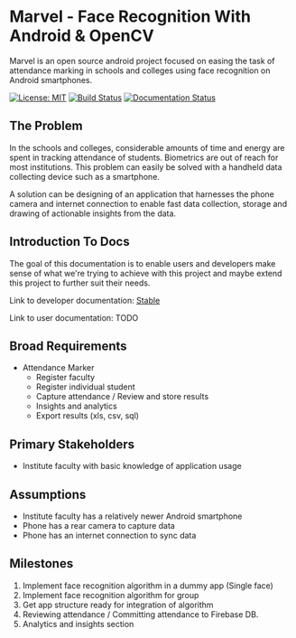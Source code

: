 # Marvel - Face Recognition With Android & OpenCV
Marvel is an open source android project focused on easing the task of attendance marking in schools and colleges using face recognition on Android smartphones.

[![License: MIT](https://img.shields.io/badge/License-MIT-yellow.svg)](https://opensource.org/licenses/MIT)
[![Build Status](https://travis-ci.org/abhn/marvel.svg?branch=master)](https://travis-ci.org/abhn/marvel)
[![Documentation Status](https://readthedocs.org/projects/marvel/badge/?version=latest)](http://marvel.readthedocs.io/en/latest/?badge=latest)



## The Problem
In the schools and colleges, considerable amounts of time and energy are spent in tracking attendance of students. Biometrics are out of reach for most institutions. This problem can easily be solved with a handheld data collecting device such as a smartphone.

A solution can be designing of an application that harnesses the phone camera and internet connection to enable fast data collection, storage and drawing of actionable insights from the data.

## Introduction To Docs
The goal of this documentation is to enable users and developers make sense of what we're trying to achieve with this project and maybe extend this project to further suit their needs.

Link to developer documentation: [Stable](http://marvel.readthedocs.io/en/latest)

Link to user documentation: TODO

## Broad Requirements
- Attendance Marker
    - Register faculty
    - Register individual student
    - Capture attendance / Review and store results
    - Insights and analytics
    - Export results (xls, csv, sql)

## Primary Stakeholders
- Institute faculty with basic knowledge of application usage

## Assumptions
- Institute faculty has a relatively newer Android smartphone
- Phone has a rear camera to capture data
- Phone has an internet connection to sync data

## Milestones

1. Implement face recognition algorithm in a dummy app (Single face)
2. Implement face recognition algorithm for group
3. Get app structure ready for integration of algorithm
4. Reviewing attendance / Committing attendance to Firebase DB.
5. Analytics and insights section